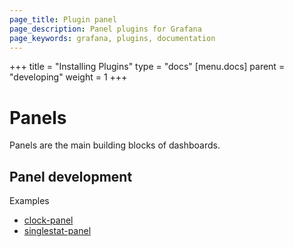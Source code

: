 ```yaml
---
page_title: Plugin panel
page_description: Panel plugins for Grafana
page_keywords: grafana, plugins, documentation
---
```



+++
title = "Installing Plugins"
type = "docs"
[menu.docs]
parent = "developing"
weight = 1
+++


# Panels

Panels are the main building blocks of dashboards.

## Panel development

Examples

- [clock-panel](https://github.com/grafana/clock-panel)
- [singlestat-panel](https://github.com/grafana/grafana/blob/master/public/app/plugins/panel/singlestat/module.ts)

